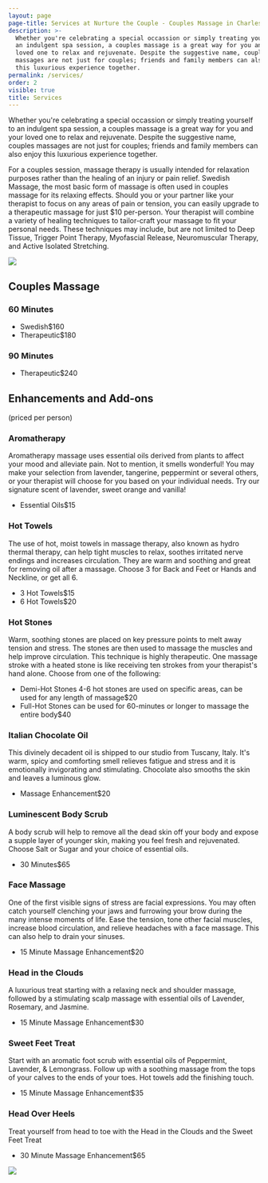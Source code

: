 ```yaml
---
layout: page
page-title: Services at Nurture the Couple - Couples Massage in Charleston SC
description: >-
  Whether you're celebrating a special occassion or simply treating yourself to
  an indulgent spa session, a couples massage is a great way for you and your
  loved one to relax and rejuvenate. Despite the suggestive name, couples
  massages are not just for couples; friends and family members can also enjoy
  this luxurious experience together.
permalink: /services/
order: 2
visible: true
title: Services
---
```

Whether you're celebrating a special occassion or simply treating yourself to an indulgent spa session, a couples massage is a great way for you and your loved one to relax and rejuvenate. Despite the suggestive name, couples massages are not just for couples; friends and family members can also enjoy this luxurious experience together.

 For a couples session, massage therapy is usually intended for relaxation purposes rather than the healing of an injury or pain relief. Swedish Massage, the most basic form of massage is often used in couples massage for its relaxing effects.  Should you or your partner like your therapist to focus on any areas of pain or tension, you can easily upgrade to a therapeutic massage for just $10 per-person.  Your therapist will combine a variety of healing techniques to tailor-craft your massage to fit your personal needs.  These techniques may include, but are not limited to Deep Tissue, Trigger Point Therapy,  Myofascial Release, Neuromuscular Therapy, and Active Isolated Stretching.   

<img src="https://raw.githubusercontent.com/nurturemassage/nurture-the-couple/master/assets/images/couples%20and%20friends%20massage.jpg">

## Couples Massage

### 60 Minutes

<ul class="dotted-list">
  <li><span>Swedish</span><span>$160</span></li>
  <li><span>Therapeutic</span><span>$180</span></li>
</ul>

### 90 Minutes

<ul class="dotted-list">
  <li><span>Therapeutic</span><span>$240</span></li>
</ul>

## Enhancements and Add-ons

<p class='center'>
	(priced per person)
</p>

### Aromatherapy

Aromatherapy massage uses essential oils derived from plants to affect your mood and alleviate pain. Not to mention, it smells wonderful! You may make your selection from lavender, tangerine, peppermint or several others, or your therapist will choose for you based on your individual needs. Try our signature scent of lavender, sweet orange and vanilla! 

<ul class="dotted-list">
  <li><span>Essential Oils</span><span>$15</span></li>
</ul>

### Hot Towels

The use of hot, moist towels in massage therapy, also known as hydro thermal therapy, can help tight muscles to relax, soothes irritated nerve endings and increases circulation. They are warm and soothing and great for removing oil after a massage. Choose 3 for Back and Feet or Hands and Neckline, or get all 6. 

<ul class="dotted-list">
  <li><span>3 Hot Towels</span><span>$15</span></li>
  <li><span>6 Hot Towels</span><span>$20</span></li>
</ul>

### Hot Stones

Warm, soothing stones are placed on key pressure points to melt away tension and stress. The stones are then used to massage the muscles and help improve circulation. This technique is highly therapeutic. One massage stroke with a heated stone is like receiving ten strokes from your therapist's hand alone. Choose from one of the following: 

<ul class="dotted-list">
  <li><span>Demi-Hot Stones 4-6 hot stones are used on specific areas, can be used for any length of massage</span><span>$20</span></li>
  <li><span>Full-Hot Stones can be used for 60-minutes or longer to massage the entire body</span><span>$40</span></li>
</ul>

### Italian Chocolate Oil

 This divinely decadent oil is shipped to our studio from Tuscany, Italy. It's warm, spicy and comforting smell relieves fatigue and stress and it is emotionally invigorating and stimulating. Chocolate also smooths the skin and leaves a luminous glow. 

<ul class="dotted-list">
  <li><span>Massage Enhancement</span><span>$20</span></li>
</ul>

### Luminescent Body Scrub

 A body scrub will help to remove all the dead skin off your body and expose a supple layer of younger skin, making you feel fresh and rejuvenated. Choose Salt or Sugar and your choice of essential oils. 

<ul class="dotted-list">
  <li><span>30 Minutes</span><span>$65</span></li>
</ul>

### Face Massage

One of the first visible signs of stress are facial expressions. You may often catch yourself clenching your jaws and furrowing your brow during the many intense moments of life. Ease the tension, tone other facial muscles, increase blood circulation, and relieve headaches with a face massage. This can also help to drain your sinuses.

<ul class="dotted-list">
  <li><span>15 Minute Massage Enhancement</span><span>$20</span></li>
</ul>

### Head in the Clouds

 A luxurious treat starting with a relaxing neck and shoulder massage, followed by a stimulating scalp massage with essential oils of Lavender, Rosemary, and Jasmine.

<ul class="dotted-list">
  <li><span>15 Minute Massage Enhancement</span><span>$30</span></li>
</ul>

### Sweet Feet Treat

Start with an aromatic foot scrub with essential oils of Peppermint, Lavender, & Lemongrass. Follow up with a soothing massage from the tops of your calves to the ends of your toes. Hot towels add the finishing touch.

<ul class="dotted-list">
  <li><span>15 Minute Massage Enhancement</span><span>$35</span></li>
</ul>

### Head Over Heels

Treat yourself from head to toe with the Head in the Clouds and the Sweet Feet Treat

<ul class="dotted-list">
  <li><span>30 Minute Massage Enhancement</span><span>$65</span></li>
</ul>

<img src="https://raw.githubusercontent.com/nurturemassage/nurture-the-couple/master/assets/images/couples_massage_charleston_sc.jpg">
